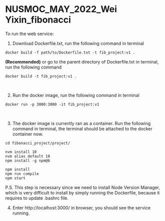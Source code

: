 # NUSMOC_MAY_2022_Wei Yixin_fibonacci

To run the web service:
<br/>

1. Download Dockerfile.txt, run the following command in terminal
```
docker build -f path/to/Dockerfile.txt -t fib_project:v1 .
```
**(Recommended)** or go to the parent directory of Dockerfile.txt in terminal, run the following command
```
docker build -t fib_project:v1 .
```
<br/>
  
2. Run the docker image, run the following command in terminal
```
docker run -p 3000:3000 -it fib_project:v1
```
<br/>
  
3. The docker image is currently ran as a container. Run the following command in terminal, the terminal should be attached to the docker container now.
```
cd fibonacci_project/project/

nvm install 10
nvm alias default 10
npm install -g npm@6

npm install
npm run compile
npm start
```
P.S. This step is necessary since we need to install Node Version Manager, which is very difficult to install by simply running the Dockerfile, because it requires to update .bashrc file. 
<br/>
  
4. Enter http://localhost:3000/ in browser, you should see the service running.
